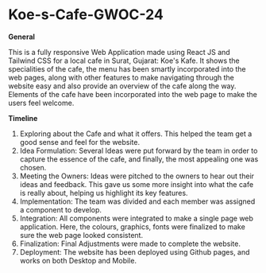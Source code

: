 # Koe-s-Cafe-GWOC-24

**General**

This is a fully responsive Web Application made using React JS and Tailwind CSS for a local cafe in Surat, Gujarat: Koe's Kafe.
It shows the specialities of the cafe, the menu has been smartly incorporated into the web pages, along with other features to make navigating through the website easy and also provide an overview of the cafe along the way.
Elements of the cafe have been incorporated into the web page to make the users feel welcome.

**Timeline**

1. Exploring about the Cafe and what it offers. This helped the team get a good sense and feel for the website.
2. Idea Formulation: Several Ideas were put forward by the team in order to capture the essence of the cafe, and finally, the most appealing one was chosen.
5. Meeting the Owners: Ideas were pitched to the owners to hear out their ideas and feedback. This gave us some more insight into what the cafe is really about, helping us highlight its key features.
3. Implementation: The team was divided and each member was assigned a component to develop.
4. Integration: All components were integrated to make a single page web application. Here, the colours, graphics, fonts were finalized to make sure the web page looked consistent.
5. Finalization: Final Adjustments were made to complete the website.
6. Deployment: The website has been deployed using Github pages, and works on both Desktop and Mobile.
